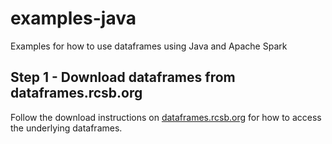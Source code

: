 # examples-java
Examples for how to use dataframes using Java and Apache Spark

## Step 1 - Download dataframes from dataframes.rcsb.org

Follow the download instructions on [dataframes.rcsb.org](http://dataframes.rcsb.org) for how to access the underlying dataframes.
